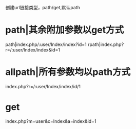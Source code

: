 
创建url链接类型，path/get,默认path

# path|其余附加参数以get方式

path|index.php/:user/Index/index?id=1
rpath|index.php?r=/:user/Index/index&id=1

# allpath|所有参数均以path方式

index.php?r=/:user/Index/index/id/1

# get

index.php?m=user&c=Index&a=index&id=1
